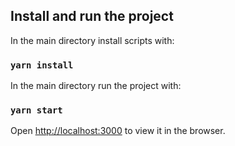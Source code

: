 ## Install and run the project

In the main directory install scripts with:

### `yarn install`

In the main directory run the project with:

### `yarn start`

Open [http://localhost:3000](http://localhost:3000) to view it in the browser.
